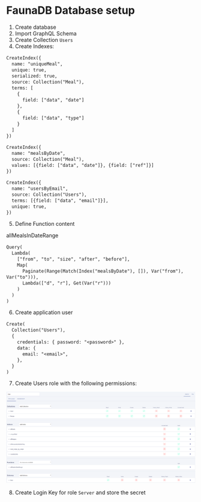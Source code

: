 # FaunaDB Database setup

1. Create database
2. Import GraphQL Schema
3. Create Collection `Users`
4. Create Indexes:

```
CreateIndex({
  name: "uniqueMeal",
  unique: true,
  serialized: true,
  source: Collection("Meal"),
  terms: [
    {
      field: ["data", "date"]
    },
    {
      field: ["data", "type"]
    }
  ]
})
```

```
CreateIndex({
  name: "mealsByDate",
  source: Collection("Meal"),
  values: [{field: ["data", "date"]}, {field: ["ref"]}]
})
```

```
CreateIndex({
  name: "usersByEmail",
  source: Collection("Users"),
  terms: [{field: ["data", "email"]}],
  unique: true,
})
```

5. Define Function content

allMealsInDateRange

```
Query(
  Lambda(
    ["from", "to", "size", "after", "before"],
    Map(
      Paginate(Range(Match(Index("mealsByDate"), []), Var("from"), Var("to"))),
      Lambda(["d", "r"], Get(Var("r")))
    )
  )
)
```

6. Create application user

```
Create(
  Collection("Users"),
  {
    credentials: { password: "<password>" },
    data: {
      email: "<email>",
    },
  }
)
```

7. Create Users role with the following permissions:

![Users Role Permissions](users-role.png)

8. Create Login Key for role `Server` and store the secret
